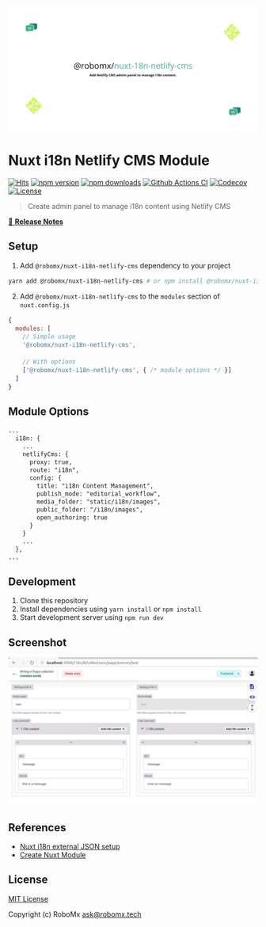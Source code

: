 <div align="center">
  <img src ="https://github.com/anshcena/my-image-hosting-spot/blob/main/IMAGE_DIR/@robomx_nuxt-18n-netlify-cms.png?raw=true" width="1000" />
</div>

# Nuxt i18n Netlify CMS Module

[![Hits](https://hits.seeyoufarm.com/api/count/incr/badge.svg?url=https%3A%2F%2Fgithub.com%2FRoboMx%2Fnuxt-i18n-netlify-cms&count_bg=%2379C83D&title_bg=%23555555&icon=&icon_color=%23E7E7E7&title=hits&edge_flat=false)](https://hits.seeyoufarm.com)
[![npm version][npm-version-src]][npm-version-href]
[![npm downloads][npm-downloads-src]][npm-downloads-href]
[![Github Actions CI][github-actions-ci-src]][github-actions-ci-href]
[![Codecov][codecov-src]][codecov-href]
[![License][license-src]][license-href]

> Create admin panel to manage i18n content using Netlify CMS

[📖 **Release Notes**](./CHANGELOG.md)

## Setup

1. Add `@robomx/nuxt-i18n-netlify-cms` dependency to your project

```bash
yarn add @robomx/nuxt-i18n-netlify-cms # or npm install @robomx/nuxt-i18n-netlify-cms
```

2. Add `@robomx/nuxt-i18n-netlify-cms` to the `modules` section of `nuxt.config.js`

```js
{
  modules: [
    // Simple usage
    '@robomx/nuxt-i18n-netlify-cms',

    // With options
    ['@robomx/nuxt-i18n-netlify-cms', { /* module options */ }]
  ]
}
```

## Module Options

```
...
  i18n: {
    ...
    netlifyCms: {
      proxy: true,
      route: "i18n",
      config: {
        title: "i18n Content Management",
        publish_mode: "editorial_workflow",
        media_folder: "static/i18n/images",
        public_folder: "/i18n/images",
        open_authoring: true
      }
    }
    ...
  },
...
```

## Development

1. Clone this repository
2. Install dependencies using `yarn install` or `npm install`
3. Start development server using `npm run dev`

## Screenshot

<img src="static/i18n-content.jpeg" alt="i18n content manage" width="600px">

## References

* [Nuxt i18n external JSON setup](https://phrase.com/blog/posts/nuxt-js-tutorial-i18n/#External_JSON_or_JS_Files)
* [Create Nuxt Module](https://nuxtjs.org/blog/creating-a-nuxt-module)

## License

[MIT License](./LICENSE)

Copyright (c) RoboMx <ask@robomx.tech>

<!-- Badges -->
[npm-version-src]: https://img.shields.io/npm/v/@robomx/nuxt-i18n-netlify-cms/latest.svg
[npm-version-href]: https://npmjs.com/package/@robomx/nuxt-i18n-netlify-cms

[npm-downloads-src]: https://img.shields.io/npm/dt/@robomx/nuxt-i18n-netlify-cms.svg
[npm-downloads-href]: https://npmjs.com/package/@robomx/nuxt-i18n-netlify-cms

[github-actions-ci-src]: https://github.com/RoboMx/nuxt-i18n-netlify-cms/workflows/ci/badge.svg
[github-actions-ci-href]: https://github.com/robomx/nuxt-18n-netlify-cms/actions?query=workflow%3Aci

[codecov-src]: https://img.shields.io/codecov/c/github/robomx/nuxt-18n-netlify-cms.svg
[codecov-href]: https://codecov.io/gh/robomx/nuxt-18n-netlify-cms

[license-src]: https://img.shields.io/npm/l/@robomx/nuxt-i18n-netlify-cms.svg
[license-href]: https://npmjs.com/package/@robomx/nuxt-i18n-netlify-cms
